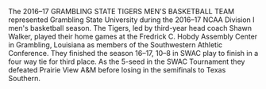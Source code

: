 The 2016–17 GRAMBLING STATE TIGERS MEN'S BASKETBALL TEAM represented Grambling State University during the 2016–17 NCAA Division I men's basketball season. The Tigers, led by third-year head coach Shawn Walker, played their home games at the Fredrick C. Hobdy Assembly Center in Grambling, Louisiana as members of the Southwestern Athletic Conference. They finished the season 16–17, 10–8 in SWAC play to finish in a four way tie for third place. As the 5-seed in the SWAC Tournament they defeated Prairie View A&M before losing in the semifinals to Texas Southern.
